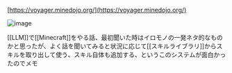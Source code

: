 
[https://voyager.minedojo.org/](https://voyager.minedojo.org/)

![image](https://gyazo.com/63a7b3be6b5499faef223877416f2975/thumb/1000)

[[LLM]]で[[Minecraft]]をやる話、最初聞いた時はイロモノの一発ネタ的なものかと思ったが、よく話を聞いてみると状況に応じて[[スキルライブラリ]]からスキルを取り出して使う、スキル自体も追加する、というこのシステムが面白かったのでメモ
